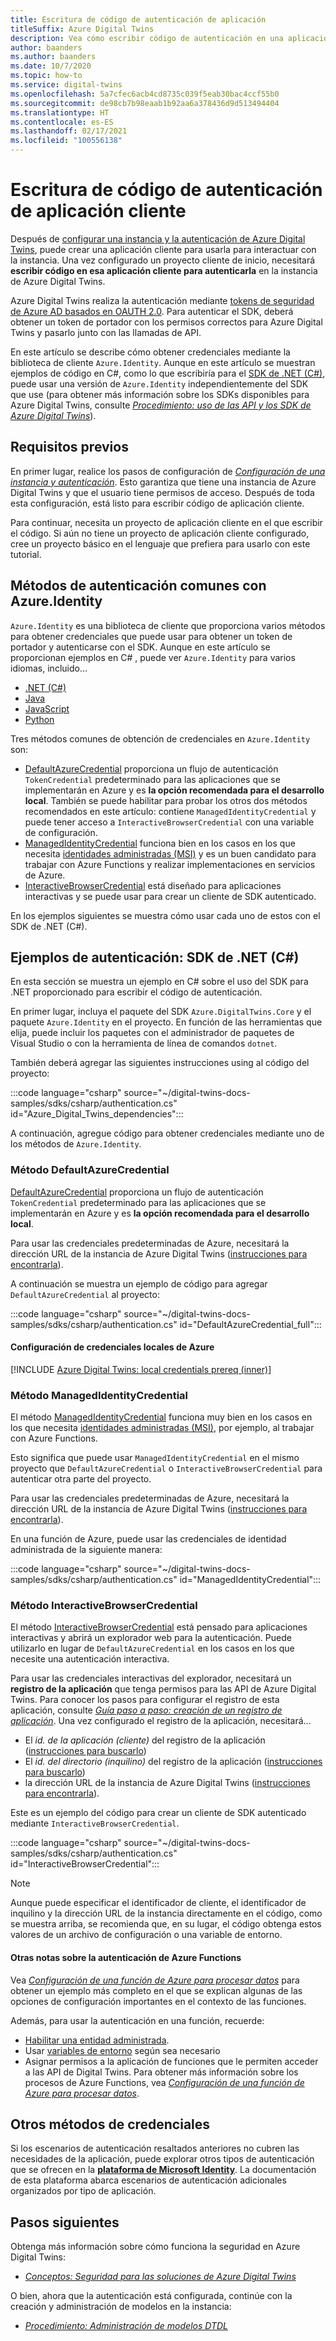 ```yaml
---
title: Escritura de código de autenticación de aplicación
titleSuffix: Azure Digital Twins
description: Vea cómo escribir código de autenticación en una aplicación cliente
author: baanders
ms.author: baanders
ms.date: 10/7/2020
ms.topic: how-to
ms.service: digital-twins
ms.openlocfilehash: 5a7cfec6acb4cd8735c039f5eab30bac4ccf55b0
ms.sourcegitcommit: de98cb7b98eaab1b92aa6a378436d9d513494404
ms.translationtype: HT
ms.contentlocale: es-ES
ms.lasthandoff: 02/17/2021
ms.locfileid: "100556138"
---
```

# <a name="write-client-app-authentication-code"></a>Escritura de código de autenticación de aplicación cliente

Después de [configurar una instancia y la autenticación de Azure Digital Twins](how-to-set-up-instance-portal.md), puede crear una aplicación cliente para usarla para interactuar con la instancia. Una vez configurado un proyecto cliente de inicio, necesitará **escribir código en esa aplicación cliente para autenticarla** en la instancia de Azure Digital Twins.

Azure Digital Twins realiza la autenticación mediante [tokens de seguridad de Azure AD basados en OAUTH 2.0](../active-directory/develop/security-tokens.md#json-web-tokens-and-claims). Para autenticar el SDK, deberá obtener un token de portador con los permisos correctos para Azure Digital Twins y pasarlo junto con las llamadas de API. 

En este artículo se describe cómo obtener credenciales mediante la biblioteca de cliente `Azure.Identity`. Aunque en este artículo se muestran ejemplos de código en C#, como lo que escribiría para el [SDK de .NET (C#)](/dotnet/api/overview/azure/digitaltwins/client?view=azure-dotnet&preserve-view=true), puede usar una versión de `Azure.Identity` independientemente del SDK que use (para obtener más información sobre los SDKs disponibles para Azure Digital Twins, consulte [*Procedimiento: uso de las API y los SDK de Azure Digital Twins*](how-to-use-apis-sdks.md)).

## <a name="prerequisites"></a>Requisitos previos

En primer lugar, realice los pasos de configuración de [*Configuración de una instancia y autenticación*](how-to-set-up-instance-portal.md). Esto garantiza que tiene una instancia de Azure Digital Twins y que el usuario tiene permisos de acceso. Después de toda esta configuración, está listo para escribir código de aplicación cliente.

Para continuar, necesita un proyecto de aplicación cliente en el que escribir el código. Si aún no tiene un proyecto de aplicación cliente configurado, cree un proyecto básico en el lenguaje que prefiera para usarlo con este tutorial.

## <a name="common-authentication-methods-with-azureidentity"></a>Métodos de autenticación comunes con Azure.Identity

`Azure.Identity` es una biblioteca de cliente que proporciona varios métodos para obtener credenciales que puede usar para obtener un token de portador y autenticarse con el SDK. Aunque en este artículo se proporcionan ejemplos en C# , puede ver `Azure.Identity` para varios idiomas, incluido...

* [.NET (C#)](/dotnet/api/azure.identity?preserve-view=true&view=azure-dotnet)
* [Java](/java/api/overview/azure/identity-readme?preserve-view=true&view=azure-java-stable)
* [JavaScript](/javascript/api/overview/azure/identity-readme?preserve-view=true&view=azure-node-latest)
* [Python](/python/api/overview/azure/identity-readme?preserve-view=true&view=azure-python)

Tres métodos comunes de obtención de credenciales en `Azure.Identity` son:

* [DefaultAzureCredential](/dotnet/api/azure.identity.defaultazurecredential?preserve-view=true&view=azure-dotnet) proporciona un flujo de autenticación `TokenCredential` predeterminado para las aplicaciones que se implementarán en Azure y es **la opción recomendada para el desarrollo local**. También se puede habilitar para probar los otros dos métodos recomendados en este artículo: contiene `ManagedIdentityCredential` y puede tener acceso a `InteractiveBrowserCredential` con una variable de configuración.
* [ManagedIdentityCredential](/dotnet/api/azure.identity.managedidentitycredential?preserve-view=true&view=azure-dotnet) funciona bien en los casos en los que necesita [identidades administradas (MSI)](../active-directory/managed-identities-azure-resources/overview.md) y es un buen candidato para trabajar con Azure Functions y realizar implementaciones en servicios de Azure.
* [InteractiveBrowserCredential](/dotnet/api/azure.identity.interactivebrowsercredential?preserve-view=true&view=azure-dotnet) está diseñado para aplicaciones interactivas y se puede usar para crear un cliente de SDK autenticado.

En los ejemplos siguientes se muestra cómo usar cada uno de estos con el SDK de .NET (C#).

## <a name="authentication-examples-net-c-sdk"></a>Ejemplos de autenticación: SDK de .NET (C#)

En esta sección se muestra un ejemplo en C# sobre el uso del SDK para .NET proporcionado para escribir el código de autenticación.

En primer lugar, incluya el paquete del SDK `Azure.DigitalTwins.Core` y el paquete `Azure.Identity` en el proyecto. En función de las herramientas que elija, puede incluir los paquetes con el administrador de paquetes de Visual Studio o con la herramienta de línea de comandos `dotnet`. 

También deberá agregar las siguientes instrucciones using al código del proyecto:

:::code language="csharp" source="~/digital-twins-docs-samples/sdks/csharp/authentication.cs" id="Azure_Digital_Twins_dependencies":::

A continuación, agregue código para obtener credenciales mediante uno de los métodos de `Azure.Identity`.

### <a name="defaultazurecredential-method"></a>Método DefaultAzureCredential

[DefaultAzureCredential](/dotnet/api/azure.identity.defaultazurecredential?preserve-view=true&view=azure-dotnet) proporciona un flujo de autenticación `TokenCredential` predeterminado para las aplicaciones que se implementarán en Azure y es **la opción recomendada para el desarrollo local**.

Para usar las credenciales predeterminadas de Azure, necesitará la dirección URL de la instancia de Azure Digital Twins ([instrucciones para encontrarla](how-to-set-up-instance-portal.md#verify-success-and-collect-important-values)).

A continuación se muestra un ejemplo de código para agregar `DefaultAzureCredential` al proyecto:

:::code language="csharp" source="~/digital-twins-docs-samples/sdks/csharp/authentication.cs" id="DefaultAzureCredential_full":::

#### <a name="set-up-local-azure-credentials"></a>Configuración de credenciales locales de Azure

[!INCLUDE [Azure Digital Twins: local credentials prereq (inner)](../../includes/digital-twins-local-credentials-inner.md)]

### <a name="managedidentitycredential-method"></a>Método ManagedIdentityCredential

El método [ManagedIdentityCredential](/dotnet/api/azure.identity.managedidentitycredential?preserve-view=true&view=azure-dotnet) funciona muy bien en los casos en los que necesita [identidades administradas (MSI)](../active-directory/managed-identities-azure-resources/overview.md), por ejemplo, al trabajar con Azure Functions.

Esto significa que puede usar `ManagedIdentityCredential` en el mismo proyecto que `DefaultAzureCredential` o `InteractiveBrowserCredential` para autenticar otra parte del proyecto.

Para usar las credenciales predeterminadas de Azure, necesitará la dirección URL de la instancia de Azure Digital Twins ([instrucciones para encontrarla](how-to-set-up-instance-portal.md#verify-success-and-collect-important-values)).

En una función de Azure, puede usar las credenciales de identidad administrada de la siguiente manera:

:::code language="csharp" source="~/digital-twins-docs-samples/sdks/csharp/authentication.cs" id="ManagedIdentityCredential":::

### <a name="interactivebrowsercredential-method"></a>Método InteractiveBrowserCredential

El método [InteractiveBrowserCredential](/dotnet/api/azure.identity.interactivebrowsercredential?preserve-view=true&view=azure-dotnet) está pensado para aplicaciones interactivas y abrirá un explorador web para la autenticación. Puede utilizarlo en lugar de `DefaultAzureCredential` en los casos en los que necesite una autenticación interactiva.

Para usar las credenciales interactivas del explorador, necesitará un **registro de la aplicación** que tenga permisos para las API de Azure Digital Twins. Para conocer los pasos para configurar el registro de esta aplicación, consulte [*Guía paso a paso: creación de un registro de aplicación*](how-to-create-app-registration.md). Una vez configurado el registro de la aplicación, necesitará...
* El *id. de la aplicación (cliente)* del registro de la aplicación ([instrucciones para buscarlo](how-to-create-app-registration.md#collect-client-id-and-tenant-id))
* El *id. del directorio (inquilino)* del registro de la aplicación ([instrucciones para buscarlo](how-to-create-app-registration.md#collect-client-id-and-tenant-id))
* la dirección URL de la instancia de Azure Digital Twins ([instrucciones para encontrarla](how-to-set-up-instance-portal.md#verify-success-and-collect-important-values)).

Este es un ejemplo del código para crear un cliente de SDK autenticado mediante `InteractiveBrowserCredential`.

:::code language="csharp" source="~/digital-twins-docs-samples/sdks/csharp/authentication.cs" id="InteractiveBrowserCredential":::

>[!NOTE]
> Aunque puede especificar el identificador de cliente, el identificador de inquilino y la dirección URL de la instancia directamente en el código, como se muestra arriba, se recomienda que, en su lugar, el código obtenga estos valores de un archivo de configuración o una variable de entorno.

#### <a name="other-notes-about-authenticating-azure-functions"></a>Otras notas sobre la autenticación de Azure Functions

Vea [*Configuración de una función de Azure para procesar datos*](how-to-create-azure-function.md) para obtener un ejemplo más completo en el que se explican algunas de las opciones de configuración importantes en el contexto de las funciones.

Además, para usar la autenticación en una función, recuerde:
* [Habilitar una entidad administrada](../app-service/overview-managed-identity.md?tabs=dotnet).
* Usar [variables de entorno](/sandbox/functions-recipes/environment-variables?tabs=csharp) según sea necesario
* Asignar permisos a la aplicación de funciones que le permiten acceder a las API de Digital Twins. Para obtener más información sobre los procesos de Azure Functions, vea [ *Configuración de una función de Azure para procesar datos*](how-to-create-azure-function.md).

## <a name="other-credential-methods"></a>Otros métodos de credenciales

Si los escenarios de autenticación resaltados anteriores no cubren las necesidades de la aplicación, puede explorar otros tipos de autenticación que se ofrecen en la [**plataforma de Microsoft Identity**](../active-directory/develop/v2-overview.md#getting-started). La documentación de esta plataforma abarca escenarios de autenticación adicionales organizados por tipo de aplicación.

## <a name="next-steps"></a>Pasos siguientes

Obtenga más información sobre cómo funciona la seguridad en Azure Digital Twins:
* [*Conceptos: Seguridad para las soluciones de Azure Digital Twins*](concepts-security.md)

O bien, ahora que la autenticación está configurada, continúe con la creación y administración de modelos en la instancia:
* [*Procedimiento: Administración de modelos DTDL*](how-to-manage-model.md)